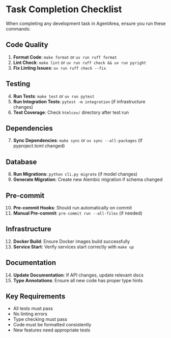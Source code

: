 # Task Completion Checklist

When completing any development task in AgentArea, ensure you run these commands:

## Code Quality
1. **Format Code**: `make format` or `uv run ruff format`
2. **Lint Check**: `make lint` or `uv run ruff check && uv run pyright`
3. **Fix Linting Issues**: `uv run ruff check --fix`

## Testing
4. **Run Tests**: `make test` or `uv run pytest`
5. **Run Integration Tests**: `pytest -m integration` (if infrastructure changes)
6. **Test Coverage**: Check `htmlcov/` directory after test run

## Dependencies
7. **Sync Dependencies**: `make sync` or `uv sync --all-packages` (if pyproject.toml changed)

## Database
8. **Run Migrations**: `python cli.py migrate` (if model changes)
9. **Generate Migration**: Create new Alembic migration if schema changed

## Pre-commit
10. **Pre-commit Hooks**: Should run automatically on commit
11. **Manual Pre-commit**: `pre-commit run --all-files` (if needed)

## Infrastructure
12. **Docker Build**: Ensure Docker images build successfully
13. **Service Start**: Verify services start correctly with `make up`

## Documentation
14. **Update Documentation**: If API changes, update relevant docs
15. **Type Annotations**: Ensure all new code has proper type hints

## Key Requirements
- All tests must pass
- No linting errors
- Type checking must pass  
- Code must be formatted consistently
- New features need appropriate tests